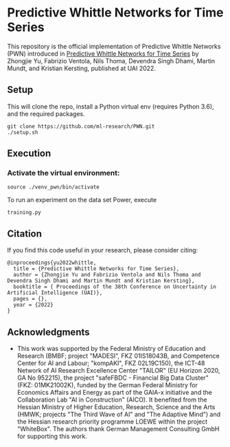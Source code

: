 # Predictive Whittle Networks for Time Series

This repository is the official implementation of Predictive Whittle Networks (PWN) introduced in [Predictive Whittle Networks for Time Series](https://ml-research.github.io/papers/yu2022whittle.pdf) by Zhongjie Yu, Fabrizio Ventola, Nils Thoma, Devendra Singh Dhami, Martin Mundt, and Kristian Kersting, published at UAI 2022.

## Setup

This will clone the repo, install a Python virtual env (requires Python 3.6), and the required packages.

    git clone https://github.com/ml-research/PWN.git
    ./setup.sh

## Execution

### Activate the virtual environment:

    source ./venv_pwn/bin/activate

To run an experiment on the data set Power, execute

    training.py

## Citation
If you find this code useful in your research, please consider citing:


    @inproceedings{yu2022whittle,
      title = {Predictive Whittle Networks for Time Series},
      author = {Zhongjie Yu and Fabrizio Ventola and Nils Thoma and Devendra Singh Dhami and Martin Mundt and Kristian Kersting},
      booktitle = { Proceedings of the 38th Conference on Uncertainty in Artificial Intelligence (UAI)},
      pages = {},
      year = {2022}
    }

## Acknowledgments

* This work was supported by the Federal Ministry of Education and Research (BMBF; project "MADESI", FKZ 01IS18043B, and Competence Center for AI and Labour; "kompAKI", FKZ 02L19C150), the ICT-48 Network of AI Research Excellence Center "TAILOR" (EU Horizon 2020, GA No 952215), the project "safeFBDC - Financial Big Data Cluster" (FKZ: 01MK21002K), funded by the German Federal Ministry for Economics Affairs and Energy as part of the GAIA-x initiative and the Collaboration Lab "AI in Construction" (AICO). It benefited from the Hessian Ministry of Higher Education, Research, Science and the Arts (HMWK; projects "The Third Wave of AI" and "The Adaptive Mind") and the Hessian research priority programme LOEWE within the project "WhiteBox". The authors thank German Management Consulting GmbH for supporting this work.
